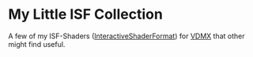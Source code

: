 # My Little ISF Collection

A few of my ISF-Shaders ([InteractiveShaderFormat](https://www.interactiveshaderformat.com/about)) for [VDMX](http://vidvox.net/) that other might find useful.
